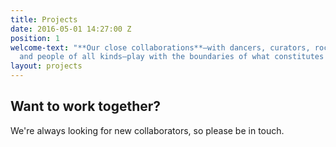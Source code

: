 ```yaml
---
title: Projects
date: 2016-05-01 14:27:00 Z
position: 1
welcome-text: "**Our close collaborations**—with dancers, curators, rock climbers,
  and people of all kinds—play with the boundaries of what constitutes <em>dis</em>ability."
layout: projects
---
```


## Want to work together?

We're always looking for new collaborators, so please be in touch.
